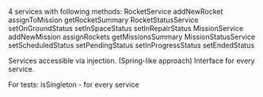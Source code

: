 4 services with following methods:
RocketService
    addNewRocket
    assignToMission
    getRocketSummary
RocketStatusService
    setOnGroundStatus
    setInSpaceStatus
    setInRepairStatus
MissionService
    addNewMission
    assignRockets
    getMissionsSummary
MissionStatusService
    setScheduledStatus
    setPendingStatus
    setInProgressStatus
    setEndedStatus

Services accessible via injection. (Spring-like approach)
Interface for every service.


For tests:
isSingleton - for every service
